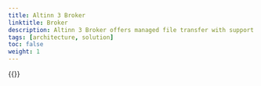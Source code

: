 ```yaml
---
title: Altinn 3 Broker
linktitle: Broker
description: Altinn 3 Broker offers managed file transfer with support for large files and advanced features for information security, status monitoring and quality of service.   
tags: [architecture, solution]
toc: false
weight: 1
---
```


{{<children />}}
